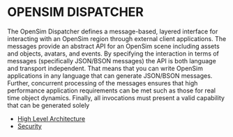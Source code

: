 # OPENSIM DISPATCHER #

The OpenSim Dispatcher defines a message-based, layered interface for
interacting with an OpenSim region through external client
applications. The messages provide an abstract API for an OpenSim scene
including assets and objects, avatars, and events. By specifying the
interaction in terms of messages (specifically JSON/BSON messages) the
API is both language and transport independent. That means that you can
write OpenSim applications in any language that can generate JSON/BSON
messages. Further, concurrent processing of the messages ensures that
high performance application requirements can be met such as those for
real time object dynamics. Finally, all invocations must present a valid
capability that can be generated solely

* [High Level Architecture](architecture.md)
* [Security](security.md)

